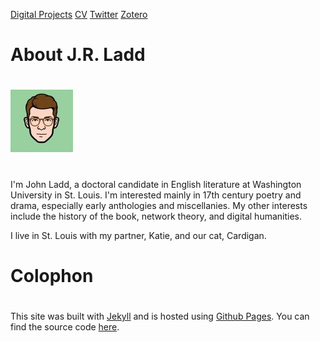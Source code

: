 [Digital Projects][projects]
[CV][]
[Twitter][]
[Zotero][]

# About J.R. Ladd
# 
![It's me! Sort of.](/images/jrl_imadeface.jpg "Made this with iMadeFace for iPhone. Some days it works out that Katie has a different phone.")

#
I'm John Ladd, a doctoral candidate in English literature at Washington University in St. Louis. I'm interested mainly in 17th century poetry and drama, especially early anthologies and miscellanies. My other interests include the history of the book, network theory, and digital humanities.

I live in St. Louis with my partner, Katie, and our cat, Cardigan.

# Colophon
# 
This site was built with [Jekyll][] and is hosted using [Github
Pages][]. You can find the source code [here][my repo].

[projects]: /projects
[CV]: /cv
[Twitter]: http://twitter.com/jrlstl
[Zotero]: http://zotero.org/johnrobertladd
[Jekyll]: http://jekyllrb.com 
[Github Pages]: http://pages.github.com
[my repo]: http://github.com/jrladd/jrladd.github.io

